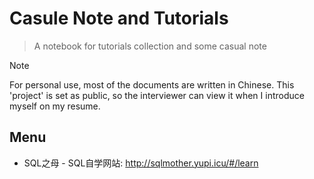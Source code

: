 # Casule Note and Tutorials

> A notebook for tutorials collection and some casual note

> [!NOTE]
> For personal use, most of the documents are written in Chinese. This 'project' is set as public, so the interviewer can view it when I introduce myself on my resume.



## Menu
 - SQL之母 - SQL自学网站: http://sqlmother.yupi.icu/#/learn
